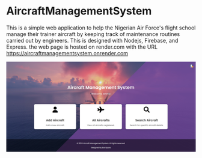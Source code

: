 # AircraftManagementSystem
This is a simple web application to help the Nigerian Air Force's flight  school manage their trainer aircraft by keeping track of maintenance routines carried out by engineers. This is designed with Nodejs, Firebase, and Express. 
the web page is hosted on render.com with the URL  https://aircraftmanagementsystem.onrender.com

![siteImage](eze3.jpeg)
